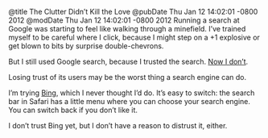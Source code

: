 @title The Clutter Didn’t Kill the Love
@pubDate Thu Jan 12 14:02:01 -0800 2012
@modDate Thu Jan 12 14:02:01 -0800 2012
Running a search at Google was starting to feel like walking through a minefield. I’ve trained myself to be careful where I click, because I might step on a +1 explosive or get blown to bits by surprise double-chevrons.

But I still used Google search, because I trusted the search. <a href="http://searchengineland.com/examples-google-search-plus-drive-facebook-twitter-crazy-107554">Now I don’t</a>.

Losing trust of its users may be the worst thing a search engine can do.

I’m trying <a href="http://www.bing.com/">Bing</a>, which I never thought I’d do. It’s easy to switch: the search bar in Safari has a little menu where you can choose your search engine. You can switch back if you don’t like it.

I don’t trust Bing yet, but I don’t have a reason to distrust it, either.

